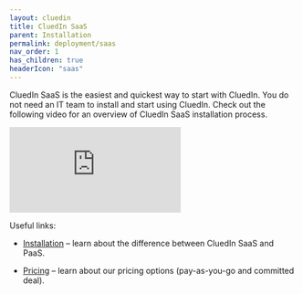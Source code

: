 ```yaml
---
layout: cluedin
title: CluedIn SaaS
parent: Installation
permalink: deployment/saas
nav_order: 1
has_children: true
headerIcon: "saas"
---
```


CluedIn SaaS is the easiest and quickest way to start with CluedIn. You do not need an IT team to install and start using CluedIn. Check out the following video for an overview of CluedIn SaaS installation process.

<div class="videoFrame">
<iframe src="https://player.vimeo.com/video/927057390?badge=0&amp;autopause=0&amp;player_id=0&amp;app_id=58479" frameborder="0" allow="autoplay; fullscreen; picture-in-picture" title="CluedIn SaaS installation"></iframe>
</div>

Useful links:

- [Installation](/deployment) – learn about the difference between CluedIn SaaS and PaaS.

- [Pricing](/deployment/pricing) – learn about our pricing options (pay-as-you-go and committed deal).